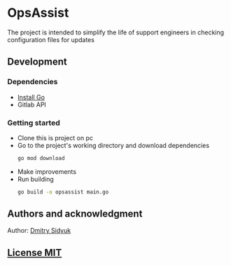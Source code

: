 # OpsAssist

The project is intended to simplify the life of support engineers in checking configuration files for updates

## Development

### Dependencies

- [Install Go](https://go.dev/doc/install)
- Gitlab API

### Getting started

- Clone this is project on pc
- Go to the project's working directory and download dependencies
  ```bash
  go mod download
  ```
- Make improvements
- Run building
  ```bash
  go build -o opsassist main.go
  ```

## Authors and acknowledgment
Author: [Dmitry Sidyuk](violinorg@yandex.ru)

## [License MIT](./LICENSE)
